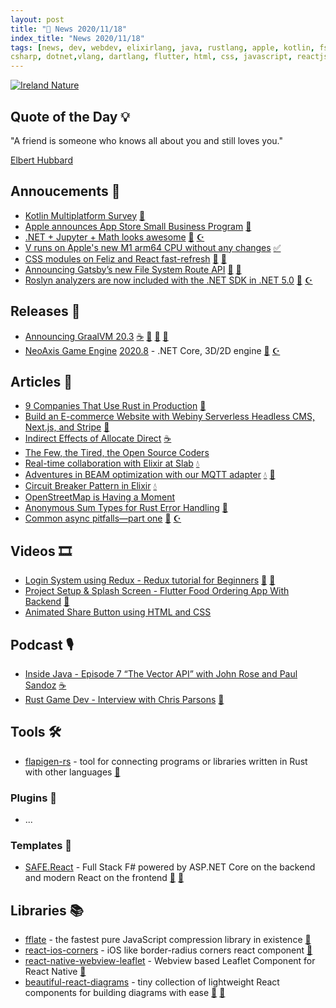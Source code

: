 ```yaml
---
layout: post
title: "📜 News 2020/11/18"
index_title: "News 2020/11/18"
tags: [news, dev, webdev, elixirlang, java, rustlang, apple, kotlin, fsharp,
csharp, dotnet,vlang, dartlang, flutter, html, css, javascript, reactjs, python]
---
```


<a href="https://daily-tech-news.github.io/2020/11/18/news.html">
  <img src="https://user-images.githubusercontent.com/430272/99593551-971b0980-29d0-11eb-9790-9580a9aa0abb.jpg"
     alt="Ireland Nature"
     class="image">
</a>

## Quote of the Day 💡

"A friend is someone who knows all about you and still loves you."

[Elbert Hubbard](https://en.wikipedia.org/wiki/Elbert_Hubbard)

## Annoucements 🥁

- [Kotlin Multiplatform Survey](https://surveys.jetbrains.com/s3/kotlin-multiplatform-survey) [🗼](https://kotlinlang.org "#kotlin")
- [Apple announces App Store Small Business Program](https://www.apple.com/newsroom/2020/11/apple-announces-app-store-small-business-program/) [🍎](https://www.apple.com "#apple")
- [.NET + Jupyter + Math looks awesome](https://www.reddit.com/r/dotnet/comments/jv7qqt/net_jupyter_math_looks_awesome/) [🔷](https://fsharp.org "#fsharp #dotnet") [☪️ ](https://docs.microsoft.com/en-us/dotnet/csharp "#csharp #dotnet")
- [V runs on Apple's new M1 arm64 CPU without any changes](https://twitter.com/v_language/status/1329031738325045248) [✅](https://vlang.io "#vlang")
- [CSS modules on Feliz and React fast-refresh](https://twitter.com/zaid_ajaj/status/1328824562256138240) [🔷](https://fsharp.org "#fsharp #dotnet") [🔶](https://reactjs.org "#reactjs")
- [Announcing Gatsby’s new File System Route API](https://www.gatsbyjs.com/blog/fs-route-api) [🔶](https://developer.mozilla.org/en-US/docs/Web/JavaScript "#javascript") [🔶](https://reactjs.org "#reactjs")
- [Roslyn analyzers are now included with the .NET SDK in .NET 5.0](https://devblogs.microsoft.com/dotnet/whats-new-in-net-productivity) [🔷](https://fsharp.org "#fsharp #dotnet") [☪️ ](https://docs.microsoft.com/en-us/dotnet/csharp "#csharp #dotnet")

## Releases 🥳

- [Announcing GraalVM 20.3](https://medium.com/graalvm/graalvm-20-3-is-available-d2a7f7a2bbcd) [☕️](https://www.java.com "#java") [🔻](https://www.ruby-lang.org "#ruby") [🔶](https://developer.mozilla.org/en-US/docs/Web/JavaScript "#javascript") [🐍](https://www.python.org "#python")
- [NeoAxis Game Engine](https://www.neoaxis.com) [2020.8](https://www.reddit.com/r/csharp/comments/jw9187/neoaxis_game_engine_20208_released_net_core_3d2d/) - .NET Core, 3D/2D engine [🔷](https://fsharp.org "#fsharp #dotnet") [☪️ ](https://docs.microsoft.com/en-us/dotnet/csharp "#csharp #dotnet")

## Articles 📜

- [9 Companies That Use Rust in Production](https://serokell.io/blog/rust-companies) [🦀](https://www.rust-lang.org "#rust")
- [Build an E-commerce Website with Webiny Serverless Headless CMS, Next.js, and Stripe](https://dev.to/webiny/build-an-e-commerce-website-with-webiny-serverless-headless-cms-next-js-and-stripe-22cd) [🔶](https://developer.mozilla.org/en-US/docs/Web/JavaScript "#javascript")
- [Indirect Effects of Allocate Direct](https://serce.me/posts/18-11-2020-allocate-direct) [☕️](https://www.java.com "#java")
- [The Few, the Tired, the Open Source Coders](https://www.wired.com/story/open-source-coders-few-tired)
- [Real-time collaboration with Elixir at Slab](https://elixir-lang.org/blog/2020/11/17/real-time-collaboration-with-elixir-at-slab/) [💧](https://elixir-lang.org "#elixirlang")
- [Adventures in BEAM optimization with our MQTT adapter](https://www.ably.io/blog/beam-optimization-mqtt/?utm_content=146389204) [💧](https://elixir-lang.org "#elixirlang") [📡](https://www.erlang.org "#erlang")
- [Circuit Breaker Pattern in Elixir](https://allanmacgregor.com/posts/circuit-breaker-pattern-in-elixir) [💧](https://elixir-lang.org "#elixirlang")
- [OpenStreetMap is Having a Moment](https://joemorrison.medium.com/openstreetmap-is-having-a-moment-dcc7eef1bb01)
- [Anonymous Sum Types for Rust Error Handling](https://jam1.re/blog/anonymous-sum-types-for-rust-errors) [🦀](https://www.rust-lang.org "#rust")
- [Common async pitfalls—part one](https://jamiemagee.co.uk/blog/common-async-pitfalls-part-one) [🔷](https://fsharp.org "#fsharp #dotnet") [☪️ ](https://docs.microsoft.com/en-us/dotnet/csharp "#csharp #dotnet")

## Videos 🎞

- [Login System using Redux - Redux tutorial for Beginners](https://www.youtube.com/watch?v=mMzhWXr9ass) [🔶](https://developer.mozilla.org/en-US/docs/Web/JavaScript "#javascript") [🔶](https://reactjs.org "#reactjs")
- [Project Setup & Splash Screen - Flutter Food Ordering App With Backend](https://www.youtube.com/watch?v=k1KzJju5y6w) [🎯](https://dart.dev "#dartlang")
- [Animated Share Button using HTML and CSS](https://www.youtube.com/watch?v=bG55XhLQ8jU)

## Podcast 🎙

- [Inside Java - Episode 7 “The Vector API” with John Rose and Paul Sandoz](https://inside.java/2020/11/17/podcast-007/) [☕️](https://www.java.com "#java")
- [Rust Game Dev - Interview with Chris Parsons](https://rustgamedev.com/episodes/interview-with-chris-parsons) [🦀](https://www.rust-lang.org "#rust")

## Tools 🛠

- [flapigen-rs](https://github.com/Dushistov/flapigen-rs) - tool for connecting programs or libraries written in Rust with other languages [🦀](https://www.rust-lang.org "#rust")

### Plugins 🔌

- ...

### Templates 🧩

- [SAFE.React](https://github.com/Zaid-Ajaj/SAFE.React) - Full Stack F# powered by ASP.NET Core on the backend and modern React on the frontend [🔷](https://fsharp.org "#fsharp #dotnet") [🔶](https://reactjs.org "#reactjs")

## Libraries 📚

- [fflate](https://101arrowz.github.io/fflate) - the fastest pure JavaScript compression library in existence [🔶](https://developer.mozilla.org/en-US/docs/Web/JavaScript "#javascript")
- [react-ios-corners](https://github.com/pie6k/react-ios-corners) - iOS like border-radius corners react component [🔶](https://developer.mozilla.org/en-US/docs/Web/JavaScript "#javascript")
- [react-native-webview-leaflet](https://github.com/reggie3/react-native-webview-leaflet) - Webview based Leaflet Component for React Native [🔶](https://developer.mozilla.org/en-US/docs/Web/JavaScript "#javascript")
- [beautiful-react-diagrams](https://github.com/antonioru/beautiful-react-diagrams) - tiny collection of lightweight React components for building diagrams with ease [🔶](https://developer.mozilla.org/en-US/docs/Web/JavaScript "#javascript") [🔶](https://reactjs.org "#reactjs")

